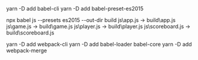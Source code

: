 yarn -D add babel-cli
yarn -D add babel-preset-es2015

npx babel js --presets es2015 --out-dir build
js\app.js -> build\app.js
js\game.js -> build\game.js
js\player.js -> build\player.js
js\scoreboard.js -> build\scoreboard.js

yarn -D add webpack-cli
yarn -D add babel-loader babel-core
yarn -D add webpack-merge